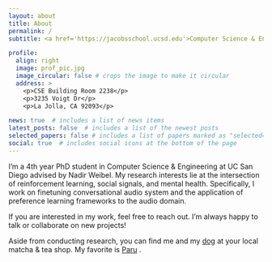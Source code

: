 ```yaml
---
layout: about
title: About
permalink: /
subtitle: <a href='https://jacobsschool.ucsd.edu'>Computer Science & Engineering PhD at UC San Diego</a>

profile:
  align: right
  image: prof_pic.jpg
  image_circular: false # crops the image to make it circular
  address: >
    <p>CSE Building Room 2238</p>
    <p>3235 Voigt Dr</p>
    <p>La Jolla, CA 92093</p>

news: true  # includes a list of news items
latest_posts: false  # includes a list of the newest posts
selected_papers: false # includes a list of papers marked as "selected={true}"
social: true  # includes social icons at the bottom of the page
---
```


I’m a 4th year PhD student in Computer Science & Engineering at UC San Diego advised by Nadir Weibel. My research interests lie at the intersection of reinforcement learning, social signals, and mental health. Specifically, I work on finetuning conversational audio system and the application of preference learning frameworks to the audio domain.

If you are interested in my work, feel free to reach out. I’m always happy to talk or collaborate on new projects!

Aside from conducting research, you can find me and my <a href="https://imgur.com/a/i9Ivp6w">dog</a> at your local matcha & tea shop. My favorite is <a href="https://paruteabar.com/">Paru</a> .